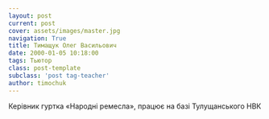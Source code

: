 ```yaml
---
layout: post
current: post
cover: assets/images/master.jpg
navigation: True
title: Тимащук Олег Васильович
date: 2000-01-05 10:18:00
tags: Тьютор
class: post-template
subclass: 'post tag-teacher'
author: timochuk
---
```


Керівник гуртка «Народні ремесла», працює на базі Тулущанського НВК